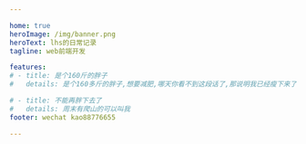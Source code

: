 ```yaml
---

home: true
heroImage: /img/banner.png
heroText: lhs的日常记录
tagline: web前端开发

features:
# - title: 是个160斤的胖子
#   details: 是个160多斤的胖子,想要减肥,哪天你看不到这段话了,那说明我已经瘦下来了

# - title: 不能再胖下去了
#   details: 周末有爬山的可以叫我
footer: wechat kao88776655

---
```

